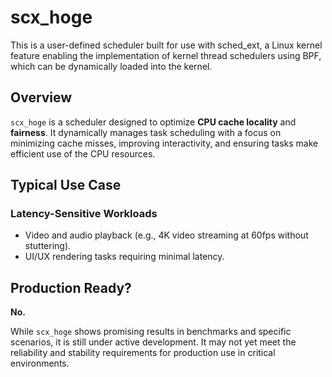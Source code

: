 
# scx_hoge

This is a user-defined scheduler built for use with sched_ext,
a Linux kernel feature enabling the implementation of kernel thread schedulers using BPF, which can be dynamically loaded into the kernel.

## Overview

`scx_hoge` is a scheduler designed to optimize **CPU cache locality** and **fairness**.
It dynamically manages task scheduling with a focus on minimizing cache misses, improving interactivity, and ensuring tasks make efficient use of the CPU resources.

## Typical Use Case

### **Latency-Sensitive Workloads**
- Video and audio playback (e.g., 4K video streaming at 60fps without stuttering).  
- UI/UX rendering tasks requiring minimal latency.  

## Production Ready?

**No.**

While `scx_hoge` shows promising results in benchmarks and specific scenarios, it is still under active development. It may not yet meet the reliability and stability requirements for production use in critical environments.  

